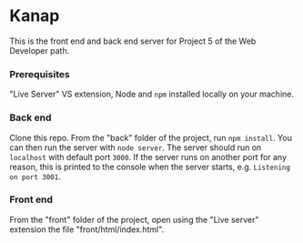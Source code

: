 # Kanap #

This is the front end and back end server for Project 5 of the Web Developer path.

### Prerequisites ###
"Live Server" VS extension,
Node and `npm` installed locally on your machine.

### Back end ###

Clone this repo. From the "back" folder of the project, run `npm install`. You 
can then run the server with `node server`. 
The server should run on `localhost` with default port `3000`. If the
server runs on another port for any reason, this is printed to the
console when the server starts, e.g. `Listening on port 3001`.

### Front end ###

From the "front" folder of the project, open using the "Live server" extension the file "front/html/index.html".
